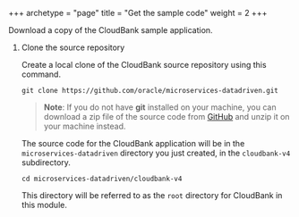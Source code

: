 +++
archetype = "page"
title = "Get the sample code"
weight = 2
+++


Download a copy of the CloudBank sample application.

1. Clone the source repository

    Create a local clone of the CloudBank source repository using this command.

    ```shell
    git clone https://github.com/oracle/microservices-datadriven.git
    ```

    > **Note**: If you do not have **git** installed on your machine, you can download a zip file of the source code from [GitHub](https://github.com/oracle/microservices-datadriven) and unzip it on your machine instead.

    The source code for the CloudBank application will be in the `microservices-datadriven` directory you just created, in the `cloudbank-v4` subdirectory.

    ```shell
    cd microservices-datadriven/cloudbank-v4
    ```

    This directory will be referred to as the `root` directory for CloudBank in this module.

